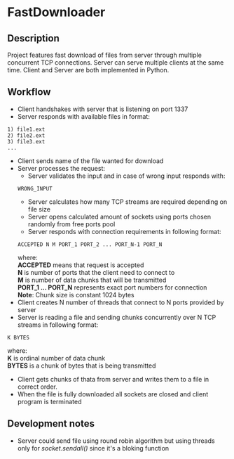# FastDownloader

## Description
Project features fast download of files from server through multiple concurrent TCP connections. Server can serve multiple clients at the same time. Client and Server are both implemented in Python.

## Workflow
- Client handshakes with server that is listening on port 1337
- Server responds with available files in format:
```
1) file1.ext
2) file2.ext
3) file3.ext
...
```
- Client sends name of the file wanted for download
- Server processes the request:
    - Server validates the input and in case of wrong input responds with:
    ```
    WRONG_INPUT
    ```
    - Server calculates how many TCP streams are required depending on file size
    - Server opens calculated amount of sockets using ports chosen randomly from free ports pool
    - Server responds with connection requirements in following format:
    ```
    ACCEPTED N M PORT_1 PORT_2 ... PORT_N-1 PORT_N
    ```
    where: <br />
    **ACCEPTED** means that request is accepted <br />
    **N** is number of ports that the client need to connect to <br />
    **M** is number of data chunks that will be transmitted <br />
    **PORT_1 ... PORT_N** represents exact port numbers for connection <br />
    **Note**: Chunk size is constant 1024 bytes 
- Client creates N number of threads that connect to N ports provided by server
- Server is reading a file and sending chunks concurrently over N TCP streams in following format:
```
K BYTES
```
where: <br />
**K** is ordinal number of data chunk <br />
**BYTES** is a chunk of bytes that is being transmitted
- Client gets chunks of thata from server and writes them to a file in correct order. 
- When the file is fully downloaded all sockets are closed and client program is terminated

## Development notes
- Server could send file using round robin algorithm but using threads only for *socket.sendall()* since it's a bloking function
